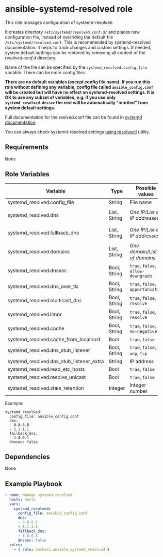 ansible-systemd-resolved role
=========

This role manages configuration of systemd-resolved.

It creates directory `/etc/systemd/resolved.conf.d/` and places new configuration file, instead of overriding the default file `/etc/systemd/resolved.conf`. This is recommended by systemd-resolved documentation. It helps to track changes and custom settings. If needed, system default settings can be restored by removing all content of the *resolved.conf.d* directory.

Name of the file can be specified by the `systemd_resolved.config_file` variable. There can be more config files.

**There are no default variables (except config file name). If you run this role without defining any variable, config file called `ansible_config.conf` will be created but will have no effect on systemd-resolved settings. It is OK to use any subset of variables, e.g. if you use only `systemd_resolved.dnssec` the rest will be automatically "inhrited" from system default settings.**

Full documentation for the reolved.conf file can be found in [systemd documentation](https://www.freedesktop.org/software/systemd/man/resolved.conf.html).

You can always check systemd-resolved settings [using resolvectl](https://devopsadvocate.com/posts/2023/using-resolvectl-for-dns-debugging-querying/) utility.


Requirements
------------
None


Role Variables
--------------

| Variable          | Type | Possible values | Comments |
|-------------------|----------|---------|----------|
| systemd_resolved.config_file | String | File name | |
| systemd_resolved.dns | List, String | *One IP/List of IP addresses* | example: `[1.1.1.1, 8.8.8.8]` |
| systemd_resolved.fallback_dns | List, String | *One IP/List of IP addresses* | example: `[1.1.1.1, 8.8.8.8]` |
| systemd_resolved.domains | List, String | *One domain/List of domains* | |
| systemd_resolved.dnssec | Bool, String | `true`, `false`, `allow-downgrade` | |
| systemd_resolved.dns_over_tls | Bool, String | `true`, `false`, `opportunistic` | |
| systemd_resolved.multicast_dns | Bool, String | `true`, `false`, `resolve` | |
| systemd_resolved.llmnr | Bool, String | `true`, `false`, `resolve` | |
| systemd_resolved.cache | Bool, String | `true`, `false`, `no-negative` | |
| systemd_resolved.cache_from_localhost | Bool | `true`, `false` | |
| systemd_resolved.dns_stub_listener | Bool, String | `true`, `false`, `udp`, `tcp` | |
| systemd_resolved.dns_stub_listener_extra | String | IP address | |
| systemd_resolved.read_etc_hosts | Bool | `true`, `false` | |
| systemd_resolved.resolve_unicast | Bool | `true`, `false` | |
| systemd_resolved.stale_retention | Integer| Integer number | |




Example:

```
systemd_resolved:
  config_file: ansible_config.conf
  dns:
  - 8.8.8.8
  - 1.1.1.1
  fallback_dns:
  - 1.0.0.1
  dnssec: false
```


Dependencies
------------
None

Example Playbook
----------------

```yaml
- name: Manage systemd-resolved
  hosts: hosts
  vars:
    systemd_resolved:
      config_file: ansible_config.conf
      dns:
      - 8.8.8.8
      - 1.1.1.1
      fallback_dns:
      - 1.0.0.1
      dnssec: false
  roles:
    - { role: berkas1.ansible_systemd_resolved }
```
